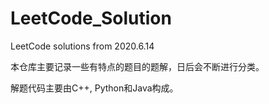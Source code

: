# LeetCode_Solution
LeetCode solutions from 2020.6.14

本仓库主要记录一些有特点的题目的题解，日后会不断进行分类。

解题代码主要由C++, Python和Java构成。
